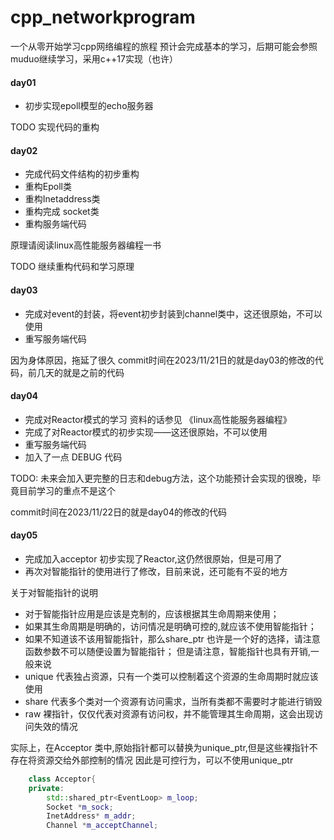 # cpp_networkprogram
一个从零开始学习cpp网络编程的旅程
预计会完成基本的学习，后期可能会参照muduo继续学习，采用c++17实现（也许）

#### day01
- 初步实现epoll模型的echo服务器

TODO 实现代码的重构

#### day02
- 完成代码文件结构的初步重构
- 重构Epoll类
- 重构Inetaddress类
- 重构完成 socket类
- 重构服务端代码

原理请阅读linux高性能服务器编程一书

TODO 继续重构代码和学习原理

#### day03

- 完成对event的封装，将event初步封装到channel类中，这还很原始，不可以使用
- 重写服务端代码


因为身体原因，拖延了很久 commit时间在2023/11/21日的就是day03的修改的代码，前几天的就是之前的代码

#### day04

- 完成对Reactor模式的学习 资料的话参见 《linux高性能服务器编程》
- 完成了对Reactor模式的初步实现——这还很原始，不可以使用
- 重写服务端代码
- 加入了一点 DEBUG 代码

TODO: 未来会加入更完整的日志和debug方法，这个功能预计会实现的很晚，毕竟目前学习的重点不是这个

commit时间在2023/11/22日的就是day04的修改的代码

#### day05

- 完成加入acceptor 初步实现了Reactor,这仍然很原始，但是可用了
- 再次对智能指针的使用进行了修改，目前来说，还可能有不妥的地方

关于对智能指针的说明
* 对于智能指针应用是应该是克制的，应该根据其生命周期来使用；
* 如果其生命周期是明确的，访问情况是明确可控的,就应该不使用智能指针；
* 如果不知道该不该用智能指针，那么share_ptr 也许是一个好的选择，请注意函数参数不可以随便设置为智能指针；
但是请注意，智能指针也具有开销,一般来说
* unique 代表独占资源，只有一个类可以控制着这个资源的生命周期时就应该使用
* share 代表多个类对一个资源有访问需求，当所有类都不需要时才能进行销毁
* raw  裸指针，仅仅代表对资源有访问权，并不能管理其生命周期，这会出现访问失效的情况

实际上，在Acceptor 类中,原始指针都可以替换为unique_ptr,但是这些裸指针不存在将资源交给外部控制的情况
因此是可控行为，可以不使用unique_ptr
```c++
    class Acceptor{
    private:
        std::shared_ptr<EventLoop> m_loop;
        Socket *m_sock;
        InetAddress* m_addr;
        Channel *m_acceptChannel;
```